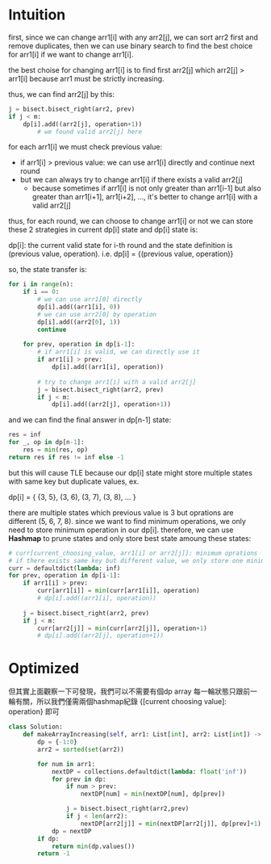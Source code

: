 # Intuition

first, since we can change arr1[i] with any arr2[j],
we can sort arr2 first and remove duplicates, then we can use binary search to find the best choice for arr1[i] if we want to change arr1[i].

the best choise for changing arr1[i] is to find first arr2[j] which arr2[j] > arr1[i] because arr1 must be strictly increasing.

thus, we can find arr2[j] by this:
```py
j = bisect.bisect_right(arr2, prev)
if j < m:
    dp[i].add((arr2[j], operation+1))
        # we found valid arr2[j] here
```

for each arr1[i] we must check previous value:
- if arr1[i] > previous value: we can use arr1[i] directly and continue next round
- but we can always try to change arr1[i] if there exists a valid arr2[j]
  - because sometimes if arr1[i] is not only greater than arr1[i-1] but also greater than arr1[i+1], arr1[i+2], ..., it's better to change arr1[i] with a valid arr2[j]

thus, for each round, we can choose to change arr1[i] or not
we can store these 2 strategies in current dp[i] state and dp[i] state is:

dp[i]: the current valid state for i-th round and the state definition is (previous value, operation). i.e. dp[i] = {(previous value, operation)}

so, the state transfer is:

```py
for i in range(n):
    if i == 0:
        # we can use arr1[0] directly
        dp[i].add((arr1[i], 0))
        # we can use arr2[0] by operation
        dp[i].add((arr2[0], 1))
        continue
    
    for prev, operation in dp[i-1]:
        # if arr1[i] is valid, we can directly use it
        if arr1[i] > prev:
            dp[i].add((arr1[i], operation))
        
        # try to change arr1[i] with a valid arr2[j]
        j = bisect.bisect_right(arr2, prev)
        if j < m:
            dp[i].add((arr2[j], operation+1))
```

and we can find the final answer in dp[n-1] state:
```py
res = inf
for _, op in dp[n-1]:
    res = min(res, op)
return res if res != inf else -1
```

but this will cause TLE because our dp[i] state might store multiple states with same key but duplicate values, ex.

dp[i] = { {3, 5}, (3, 6), (3, 7), (3, 8), ... }

there are multiple states which previous value is 3 but oprations are different (5, 6, 7, 8).
since we want to find minimum operations, we only need to store minimum operation in our dp[i].
therefore, we can use **Hashmap** to prune states and only store best state amoung these states:

```py
# curr[current_choosing_value, arr1[i] or arr2[j]]: minimum oprations
# if there exists same key but different value, we only store one minimum value
curr = defaultdict(lambda: inf)
for prev, operation in dp[i-1]:
    if arr1[i] > prev:
        curr[arr1[i]] = min(curr[arr1[i]], operation)
        # dp[i].add((arr1[i], operation))
    
    j = bisect.bisect_right(arr2, prev)
    if j < m:
        curr[arr2[j]] = min(curr[arr2[j]], operation+1)
        # dp[i].add((arr2[j], operation+1))
```

# Optimized

但其實上面觀察一下可發現，我們可以不需要有個dp array
每一輪狀態只跟前一輪有關，所以我們僅需兩個hashmap紀錄 {[current choosing value]: operation} 即可

```py
class Solution:
    def makeArrayIncreasing(self, arr1: List[int], arr2: List[int]) -> int:
        dp = {-1:0}
        arr2 = sorted(set(arr2))

        for num in arr1:
            nextDP = collections.defaultdict(lambda: float('inf'))
            for prev in dp:
                if num > prev:
                    nextDP[num] = min(nextDP[num], dp[prev])

                j = bisect.bisect_right(arr2,prev)
                if j < len(arr2):
                    nextDP[arr2[j]] = min(nextDP[arr2[j]], dp[prev]+1)
            dp = nextDP
        if dp:
            return min(dp.values())
        return -1
```